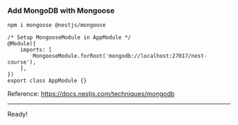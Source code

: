 ### Add MongoDB with Mongoose

`npm i mongoose @nestjs/mongoose`

    /* Setup MongooseModule in AppModule */
    @Module({
        imports: [
            MongooseModule.forRoot('mongodb://localhost:27017/nest-course'),
        ],
    })
    export class AppModule {}

Reference: https://docs.nestjs.com/techniques/mongodb
___

Ready!

